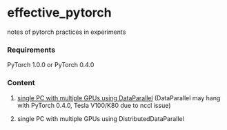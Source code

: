 # effective_pytorch
notes of pytorch practices in experiments

### Requirements
PyTorch 1.0.0 or PyTorch 0.4.0

### Content
1. [single PC with multiple GPUs using DataParallel](https://github.com/winnechan/effective_pytorch/blob/master/pytorch1.0.0_multigpu_DataParallel.py) (DataParallel may hang with PyTorch 0.4.0, Tesla V100/K80 due to nccl issue)

2. single PC with multiple GPUs using DistributedDataParallel
